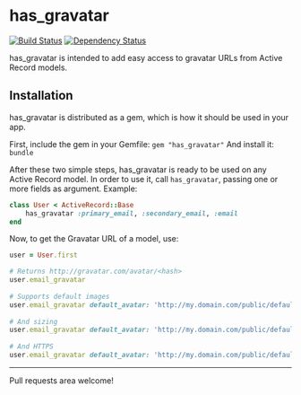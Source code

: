 has_gravatar
============

[![Build Status](https://travis-ci.org/victorgama/has_gravatar.png?branch=master)](https://travis-ci.org/victorgama/has_gravatar) [![Dependency Status](https://gemnasium.com/victorgama/has_gravatar.png)](https://gemnasium.com/victorgama/has_gravatar)

has_gravatar is intended to add easy access to gravatar URLs from Active Record models. 

Installation
------------

has_gravatar is distributed as a gem, which is how it should be used in your app.

First, include the gem in your Gemfile:
`gem "has_gravatar"`
And install it:
`bundle`

After these two simple steps, has_gravatar is ready to be used on any Active Record model.
In order to use it, call `has_gravatar`, passing one or more fields as argument. Example:
```ruby
class User < ActiveRecord::Base
	has_gravatar :primary_email, :secondary_email, :email
end
```

Now, to get the Gravatar URL of a model, use:
```ruby
user = User.first

# Returns http://gravatar.com/avatar/<hash>
user.email_gravatar
	
# Supports default images
user.email_gravatar default_avatar: 'http://my.domain.com/public/default_gravatar.png'
	
# And sizing
user.email_gravatar default_avatar: 'http://my.domain.com/public/default_gravatar.png', size: 128
	
# And HTTPS
user.email_gravatar default_avatar: 'http://my.domain.com/public/default_gravatar.png', size: 128, secure: true

```

------------------
Pull requests area welcome!